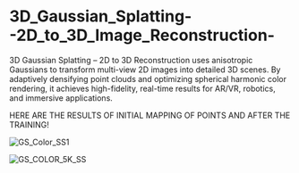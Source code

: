 # 3D_Gaussian_Splatting--2D_to_3D_Image_Reconstruction-
3D Gaussian Splatting – 2D to 3D Reconstruction uses anisotropic Gaussians to transform multi-view 2D images into detailed 3D scenes. By adaptively densifying point clouds and optimizing spherical harmonic color rendering, it achieves high-fidelity, real-time results for AR/VR, robotics, and immersive applications.

HERE ARE THE RESULTS OF INITIAL MAPPING OF POINTS AND AFTER THE TRAINING!

![GS_Color_SS1](https://github.com/user-attachments/assets/5d41b15b-8257-4f60-8ba5-501cb435b9bd)

![GS_COLOR_5K_SS](https://github.com/user-attachments/assets/bc978741-ad10-4558-a5f4-4e2f3cfe73a7)
